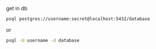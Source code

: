 get in db
``` bash
psql postgres://username:secret@localhost:5432/database
```

or 

``` bash
psql -U username -d database
```